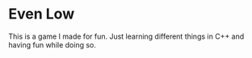 # Even Low
This is a game I made for fun. Just learning different things in C++ and having fun while doing so.